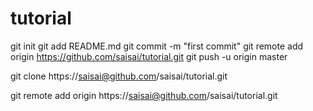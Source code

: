 # tutorial
git init
git add README.md
git commit -m "first commit"
git remote add origin https://github.com/saisai/tutorial.git
git push -u origin master

git clone https://saisai@github.com/saisai/tutorial.git

git remote add origin https://saisai@github.com/saisai/tutorial.git